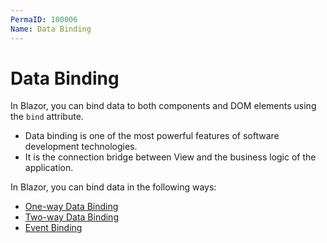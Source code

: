 ```yaml
---
PermaID: 100006
Name: Data Binding
---
```


# Data Binding

In Blazor, you can bind data to both components and DOM elements using the `bind` attribute. 

 - Data binding is one of the most powerful features of software development technologies. 
 - It is the connection bridge between View and the business logic of the application. 

In Blazor, you can bind data in the following ways:

<ul>
	<li><a href="one-way-data-binding.md">One-way Data Binding</a></li>
	<li><a href="two-way-data-binding.md">Two-way Data Binding</a></li>
    <li><a href="event-binding.md">Event Binding</a></li>
</ul>



